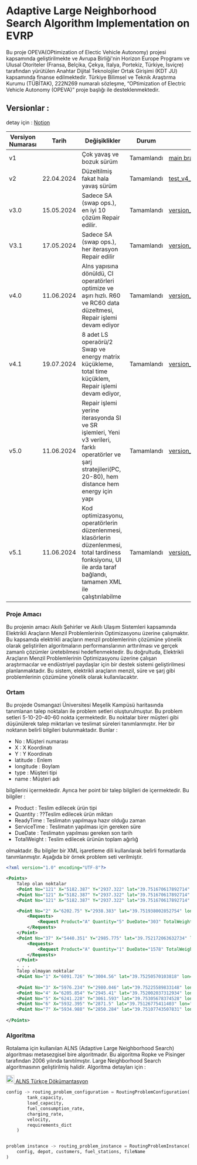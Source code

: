 # Adaptive Large Neighborhood Search Algorithm Implementation on EVRP

Bu proje OPEVA(OPtimization of Electic Vehicle Autonomy) projesi kapsamında geliştirilmekte ve 
Avrupa Birliği'nin Horizon Europe Programı ve Ulusal Otoriteler (Fransa, Belçika, Çekya, İtalya, Portekiz, Türkiye, İsviçre) tarafından yürütülen Anahtar Dijital Teknolojiler Ortak Girişimi (KDT JU) kapsamında finanse edilmektedir. Türkiye Bilimsel ve Teknik Araştırma Kurumu (TÜBİTAK), 222N269 numaralı sözleşme, “OPtimization of Electric Vehicle Autonomy (OPEVA)”  proje başlığı ile desteklenmektedir.


## Versionlar : 

detay için : [Notion](https://dawn-squash-710.notion.site/Yaz-l-m-Versiyonlar-8bca6a2f933942e3bfa0e08fef4034c6?pvs=4)

| Versiyon Numarası | Tarih | Değişiklikler | Durum | Bağlantılar |
| --- | --- | --- | --- | --- |
| v1 |  | Çok yavaş ve bozuk sürüm | Tamamlandı | [main branch](https://github.com/aalperenpolat/alnsesogutest_v1/tree/main)  |
| v2 | 22.04.2024 | Düzeltilmiş fakat hala yavaş sürüm | Tamamlandı | [test_v4_changingTheOperators_RealBranch](https://github.com/aalperenpolat/alnsesogutest_v1/tree/test_v4_changingTheOperators_RealBranch) |
| v3.0 | 15.05.2024 | Sadece SA (swap ops.), en iyi 10 çözüm Repair edilir.  | Tamamlandı | [version_3.0](https://github.com/aalperenpolat/alnsesogutest_v1/tree/version_3.0) |
| V3.1  | 17.05.2024 | Sadece SA (swap ops.), her iterasyon Repair edilir  | Tamamlandı | [version_3.1](https://github.com/aalperenpolat/alnsesogutest_v1/tree/version_3.01) |
| v4.0 | 11.06.2024 | Alns yapısına dönüldü, CI operatörleri optimize ve aşırı hızlı. R60 ve RC60 data düzeltmesi, Repair işlemi devam ediyor | Tamamlandı | [version_4.0](https://github.com/aalperenpolat/ALNS/tree/version_4.0) |
| v4.1 | 19.07.2024 | 8 adet LS operaörü/2 Swap ve energy matrix küçükleme, total time küçüklem, Repair işlemi devam ediyor, | Tamamlandı | [version_4.1](https://github.com/aalperenpolat/ALNS/tree/version_4.0) |
| v5.0 | 11.06.2024 | Repair işlemi yerine iterasyonda SI ve SR işlemleri, Yeni v3 verileri, farklı operatörler ve şarj stratejileri(PC, 20-80), hem distance hem energy için yapı  | Tamamlandı | [version_5.0](https://github.com/aalperenpolat/ALNS/tree/version_5.0) |
| v5.1 | 11.06.2024 | Kod optimizasyonu, operatörlerin düzenlenmesi, klasörlerin düzenlenmesi, total tardiness fonksiyonu, UI ile arda taraf bağlandı, tamamen XML ile çalıştırılabilme  | Tamamlandı | [version_5.0](https://github.com/aalperenpolat/ALNS/tree/version_5.1) |


### Proje Amacı 

Bu projenin amacı Akıllı Şehirler ve Akıllı Ulaşım Sistemleri kapsamında Elektrikli Araçların Menzil Problemlerinin Optimizasyonu üzerine çalışmaktır. Bu kapsamda elektrikli araçların menzil problemlerinin çözümüne yönelik olarak geliştirilen algoritmaların performanslarının arttırılması ve gerçek zamanlı çözümler üretebilmesi hedeflenmektedir. Bu doğrultuda, Elektrikli Araçların Menzil Problemlerinin Optimizasyonu üzerine çalışan araştırmacılar ve endüstriyel paydaşlar için bir destek sistemi geliştirilmesi planlanmaktadır. Bu sistem, elektrikli araçların menzil, süre ve şarj gibi problemlerinin çözümüne yönelik olarak kullanılacaktır.

### Ortam 

Bu projede Osmangazi Üniversitesi Meşelik Kampüsü haritasında tanımlanan talep noktaları ile problem setleri oluşturulmuştur. Bu problem setleri 5-10-20-40-60 nokta içermektedir. Bu noktalar birer müşteri gibi düşünülerek talep miktarları ve teslimat süreleri tanımlanmıştır. Her bir noktanın belirli bilgileri bulunmaktadır. Bunlar : 
- No : Müşteri numarası 
- X : X Koordinatı
- Y : Y Koordinatı
- latitude : Enlem
- longitude : Boylam
- type : Müşteri tipi 
- name : Müşteri adı
  
bilgilerini içermektedir. Ayrıca her point bir talep bilgileri de içermektedir. Bu bilgiler :


- Product : Teslim edilecek ürün tipi
- Quantity : ??Teslim edilecek ürün miktarı
- ReadyTime : Teslimatın yapılmaya hazır olduğu zaman
- ServiceTime : Teslimatın yapılması için gereken süre
- DueDate : Teslimatın yapılması gereken son tarih
- TotalWeight : Teslim edilecek ürünün toplam ağırlığ

olmaktadır. Bu bilgiler bir XML işaretleme dili kullanılarak belirli formatlarda tanımlanmıştır.
Aşağıda bir örnek problem seti verilmiştir. 

```xml
<?xml version="1.0" encoding="UTF-8"?>

<Points>
    Talep olan noktalar
    <Point No="121" X="5182.387" Y="2937.322" lat="39.751670617892714" lon="30.480416670013025" Name="cs5" Type="Entrance" />
    <Point No="121" X="5182.387" Y="2937.322" lat="39.751670617892714" lon="30.480416670013025" Name="cs5" Type="Exit" />
    <Point No="121" X="5182.387" Y="2937.322" lat="39.751670617892714" lon="30.480416670013025" ChargingTime="900" Name="cs5" Type="DepoCharging" />

    <Point No="2" X="6202.75" Y="2938.383" lat="39.751938002852754" lon="30.49231551642376" Type="Delivery" Name="2">
        <Requests>
            <Request Product="A" Quantity="5" DueDate="303" TotalWeight="95" ServiceTime="120" ReadyTime="257" />
        </Requests>
    </Point>
    <Point No="37" X="5440.351" Y="2985.775" lat="39.752172063632734" lon="30.483409077029524" Type="Delivery" Name="39">
        <Requests>
            <Request Product="A" Quantity="1" DueDate="1578" TotalWeight="19" ServiceTime="120" ReadyTime="1523" />
        </Requests>
    </Point>
    . . . 
    Talep olmayan noktalar
    <Point No="1" X="6091.726" Y="3004.56" lat="39.75250570103818" lon="30.490999148931902" Type="Way" Name="1" />
    
    <Point No="3" X="5976.234" Y="2980.046" lat="39.75225589833148" lon="30.48966031185231" Type="Way" Name="3" />
    <Point No="4" X="6205.854" Y="2945.41" lat="39.752002037312934" lon="30.492349413277967" Type="Way" Name="4" />
    <Point No="5" X="6241.228" Y="3061.593" lat="39.75305678374528" lon="30.492723997544758" Type="Way" Name="5" />
    <Point No="6" X="5932.395" Y="2871.5" lat="39.75126775411403" lon="30.489184561590573" Type="Way" Name="6" />
    <Point No="7" X="5934.988" Y="2850.284" lat="39.75107743507831" lon="30.48922173857862" Type="Way" Name="7" />
    
</Points>  

```

### Algoritma

Rotalama için kullanılan ALNS (Adaptive Large Neighborhood Search) algoritması metasezgisel bire algoritmadır. Bu algoritma Ropke ve Pisinger tarafından 2006 yılında tanıtılmıştır. Large Neighborhood Search algoritmasının geliştirilmiş halidir. Algoritma detayları için :

[<img src="https://upload.wikimedia.org/wikipedia/commons/thumb/e/e9/Notion-logo.svg/1200px-Notion-logo.svg.png" width="22"> ALNS Türkçe Dökümantasyon ](https://dawn-squash-710.notion.site/ALNS-T-rk-e-D-k-mantasyon-b4c494838d8248d59eb35130d3b827e2?pvs=4)



```python
config -> routing_problem_configuration = RoutingProblemConfiguration(
        tank_capacity,
        load_capacity,
        fuel_consumption_rate,
        charging_rate,
        velocity,
        requirements_dict
    )

```

```python

problem instance -> routing_problem_instance = RoutingProblemInstance(
    config, depot, customers, fuel_stations, fileName
)
```